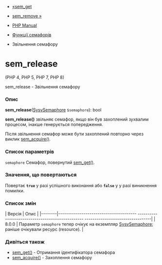 - [«sem_get](function.sem-get.md)
- [sem_remove »](function.sem-remove.md)

- [PHP Manual](index.md)
- [Функції семафорів](ref.sem.md)
- Звільнення семафору

# sem_release

(PHP 4, PHP 5, PHP 7, PHP 8)

sem_release - Звільнення семафору

### Опис

**sem_release**([SysvSemaphore](class.sysvsemaphore.md) `$semaphore`):
bool

**sem_release()** звільняє семафор, якщо він був захоплений зухвалим
процесом, інакше генерується попередження.

Після звільнення семафор може бути захоплений повторно через виклик
[sem_acquire()](function.sem-acquire.md).

### Список параметрів

`semaphore`
Семафор, повернутий [sem_get()](function.sem-get.md).

### Значення, що повертаються

Повертає **`true`** у разі успішного виконання або **`false`** у
у разі виникнення помилки.

### Список змін

| Версія | Опис |
|--------|---------------------------------------- -------------------------------------------------- ----------------------------------|
| 8.0.0 | Параметр `semaphore` тепер очікує на екземпляр [SysvSemaphore](class.sysvsemaphore.md); раніше очікували ресурс (resource). |

### Дивіться також

- [sem_get()](function.sem-get.md) - Отримання ідентифікатора
семафора
- [sem_acquire()](function.sem-acquire.md) - Захоплення семафору
